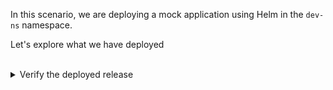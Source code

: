 In this scenario, we are deploying a mock application using Helm in the `dev-ns` namespace.

Let's explore what we have deployed


<br>
<details><summary>Verify the deployed release</summary>
<br>

```plain
helm list -n dev-ns
```{{exec}}

</details>

<br>
<details><summary>Verify the deployed resources</summary>
<br>

```plain
kubectl get all -n dev-ns
```{{exec}}

</details>

<br>
<details><summary>Verify the content of the deployed container</summary>
<br>

```plain
export PORT=5000
export SERVICE_IP=$(kubectl get svc -n dev-ns -l app=mock-app -o jsonpath='{.items[0].spec.clusterIP}')
curl -s http://${SERVICE_IP}:${PORT} -w "\n"
```{{exec}}

</details>

<br>
<details><summary>Verify the printed message</summary>
<br>

```plain
helm get values mock-app -n dev-ns
```{{exec}}

</details>
